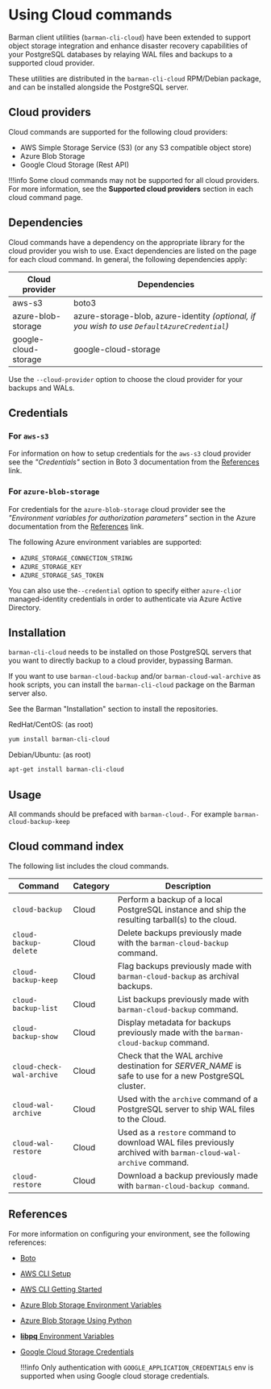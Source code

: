 
# Using Cloud commands

Barman client utilities (`barman-cli-cloud`) have been extended to support object storage integration and enhance disaster recovery capabilities of your PostgreSQL databases by relaying WAL files and backups to a supported cloud provider.

These utilities are distributed in the `barman-cli-cloud` RPM/Debian package, and can be installed alongside the PostgreSQL server.

## Cloud providers
Cloud commands are supported for the following cloud providers:

* AWS Simple Storage Service (S3) (or any S3 compatible object store)
* Azure Blob Storage
* Google Cloud Storage (Rest API)

!!!info
    Some cloud commands may not be supported for all cloud providers.  For more information, see the **Supported cloud providers** section in each cloud command page.

## Dependencies

Cloud commands have a dependency on the appropriate library for the cloud provider you wish to use.  Exact dependencies are listed on the page for each cloud command.  In general, the following dependencies apply:

|**Cloud provider**|**Dependencies**|
|------------------|----------------|
|aws-s3|boto3|
|azure-blob-storage|azure-storage-blob, azure-identity *(optional, if you wish to use `DefaultAzureCredential`)*|
|google-cloud-storage|google-cloud-storage|

Use the `--cloud-provider` option to choose the cloud provider for your backups and WALs.

## Credentials

### For `aws-s3`

For information on how to setup credentials for the `aws-s3` cloud provider see the *"Credentials"* section in Boto 3 documentation from the [References](#references) link.

### For `azure-blob-storage`

For credentials for the `azure-blob-storage` cloud provider see the *"Environment variables for authorization parameters"* section in the Azure documentation from the [References](#references) link.

The following Azure environment variables are supported: 

- `AZURE_STORAGE_CONNECTION_STRING`
- `AZURE_STORAGE_KEY`
- `AZURE_STORAGE_SAS_TOKEN`

You can also use the`--credential` option to specify either `azure-cli`or managed-identity credentials in order to authenticate via Azure Active Directory.

## Installation

`barman-cli-cloud` needs to be installed on those PostgreSQL servers that you want to directly backup to a cloud provider, bypassing Barman.

If you want to use `barman-cloud-backup` and/or `barman-cloud-wal-archive` as hook scripts, you can install the `barman-cli-cloud` package on the Barman server also.

See the Barman "Installation" section to install the repositories.

RedHat/CentOS:  (as root)
```bash
yum install barman-cli-cloud
```
Debian/Ubuntu:  (as root)
```bash
apt-get install barman-cli-cloud
```

## Usage

All commands should be prefaced with `barman-cloud-`.  For example `barman-cloud-backup-keep`

## Cloud command index
The following list includes the cloud commands.


|**Command** | **Category** |  **Description**|
|------------|--------------|-----------------|
|`cloud-backup`|Cloud|Perform a backup of a local PostgreSQL instance and ship the resulting tarball(s) to the cloud.|      
|`cloud-backup-delete`|Cloud|Delete backups previously made with the `barman-cloud-backup` command.|      
|`cloud-backup-keep`|Cloud|Flag backups previously made with `barman-cloud-backup` as archival backups.|       
|`cloud-backup-list`|Cloud|List backups previously made with `barman-cloud-backup` command.|       
|`cloud-backup-show`|Cloud|Display metadata for backups previously made with the `barman-cloud-backup` command.|       
|`cloud-check-wal-archive`|Cloud|Check that the WAL archive destination for *SERVER_NAME* is safe to use for a new PostgreSQL cluster.|       
|`cloud-wal-archive`|Cloud|Used with the `archive` command of a PostgreSQL server to ship WAL files to the Cloud.|       
|`cloud-wal-restore`|Cloud|Used as a `restore` command to download WAL files previously archived with `barman-cloud-wal-archive` command.|       
|`cloud-restore`| Cloud|Download a backup previously made with `barman-cloud-backup command`.|       

## References
For more information on configuring your environment, see the following references:

- [Boto](https://boto3.amazonaws.com/v1/documentation/api/latest/guide/configuration.html)
- [AWS CLI Setup](https://docs.aws.amazon.com/cli/latest/userguide/cli-chap-getting-set-up.html)
- [AWS CLI Getting Started](https://docs.aws.amazon.com/cli/latest/userguide/cli-chap-getting-started.html)
- [Azure Blob Storage Environment Variables](https://docs.microsoft.com/en-us/azure/storage/blobs/authorize-data-operations-cli\#set-environment-variables-for-authorization-parameters)
- [Azure Blob Storage Using Python](https://docs.microsoft.com/en-us/python/api/azure-storage-blob/?view=azure-python)
- [**libpq** Environment Variables](https://www.postgresql.org/docs/current/libpq-envars.html)
- [Google Cloud Storage Credentials](https://cloud.google.com/docs/authentication/getting-started\#setting_the_environment_variable)

    !!!info
        Only authentication with `GOOGLE_APPLICATION_CREDENTIALS` env is supported when using Google cloud storage credentials.
